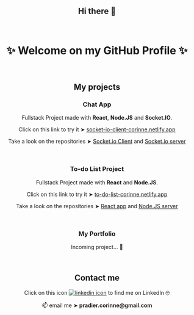 <h2 align="center">Hi there 👋</h2>

<br />

<h1 align="center">✨ Welcome on my GitHub Profile ✨</h1>

<br />

<h2 align="center">My projects</h2>

<h3 align="center">Chat App</h3>

<p align="center">Fullstack Project made with <strong>React</strong>, <strong>Node.JS</strong> and <strong>Socket.IO</strong>.</p>
<p align="center">Click on this link to try it ➤ <a href="https://socket-io-client-corinne.netlify.app/">socket-io-client-corinne.netlify.app</a></p>
<p align="center">Take a look on the repositories ➤ <a href="https://github.com/Corinne-Coding/Socket-client">Socket.io Client</a> and <a href="https://github.com/Corinne-Coding/Socket-server">Socket.io server</a></p>

<br />

<h3 align="center">To-do List Project</h3>

<p align="center">Fullstack Project made with <strong>React</strong> and <strong>Node.JS</strong>.</p>
<p align="center">Click on this link to try it ➤ <a href="https://to-do-list-corinne.netlify.app">to-do-list-corinne.netlify.app</a></p>
<p align="center">Take a look on the repositories ➤ <a href="https://github.com/Corinne-Coding/To-Do-List-React-APP">React app</a> and <a href="https://github.com/Corinne-Coding/To-do-List-express-API">Node.JS server</a></p>

<br />

<h3 align="center">My Portfolio</h3>

<p align="center">Incoming project... 🐣</p>

<br />

<h2 align="center">Contact me</h2>

<p align="center">Click on this icon <a href="https://www.linkedin.com/in/corinne-pradier-6610201b2/"><img alt="linkedin icon" src="https://res.cloudinary.com/cococloud/image/upload/c_scale,w_20/v1618215644/professional/linkedin_lra9cp.png" /></a> to find me on LinkedIn 🤓</p>

<p align="center">📫 email me ➤ <strong>pradier.corinne@gmail.com</strong></p>



<!--
**Corinne-Coding/Corinne-Coding** is a ✨ _special_ ✨ repository because its `README.md` (this file) appears on your GitHub profile.

Here are some ideas to get you started:

- 🔭 I’m currently working on ...
- 🌱 I’m currently learning ...
- 👯 I’m looking to collaborate on ...
- 🤔 I’m looking for help with ...
- 💬 Ask me about ...
- 📫 How to reach me: ...
- 😄 Pronouns: ...
- ⚡ Fun fact: ...
-->
